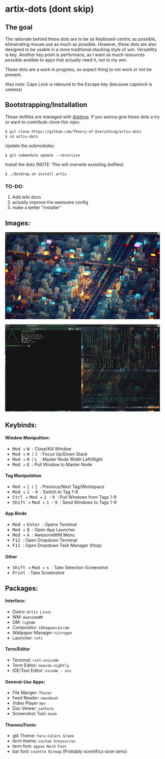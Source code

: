 
# artix-dots (dont skip)
## The goal

The rationale behind these dots are to be as Keyboard-centric as possible, elimainating mouse use as much as possible. However, these dots are also designed to be usable in a more traditional stacking style of wm. Versatility is key. Another key point is performace, as I want as much resources possible avalible to apps that actually need it, not to my wm.

These dots are a work in progress, so expect thing to not work or not be present.

Also note: Caps Lock is rebound to the Escape key (because capslock is useless)

## Bootstrapping/Installation

These dotfiles are managed with [dotdrop](https://github.com/deadc0de6/dotdrop).
If you wanna give these dots a try or want to contribute clone this repo:
```
$ git clone https://github.com/Theory-of-Everything/artix-dots
$ cd artix-dots
```
Update the submodules:
```
$ git submodule update --recursive
```
Install the dots (NOTE: This will overwite exsisting dotfiles)
```
$ ./dotdrop.sh install artix
```
### TO-DO:
1. Add wiki docs
2. actually improve the awesome config
3. make a better "installer"
## Images:
![Blank Destop](/images/rev1/desktop.png)

![Terminal Apps](/images/rev1/termapps.png)

## Keybinds:
#### Window Manipultion:
- <kbd> Mod </kbd> + <kbd> W </kbd> : Close/Kill Window 
- <kbd> Mod </kbd> + <kbd> H </kbd> / <kbd> J </kbd> : Focus Up/Down Stack
- <kbd> Mod </kbd> + <kbd> H </kbd> / <kbd> L </kbd> : Master Node Width Left/Right
- <kbd> Mod </kbd> + <kbd> E </kbd> : Pull Window to Master Node 


#### Tag Manipulation
- <kbd> Mod </kbd> + <kbd> [ </kbd> / <kbd> ] </kbd> : Previous/Next Tag/Workspace
- <kbd> Mod </kbd> + <kbd> 1 </kbd> - <kbd> 9 </kbd> : Switch to Tag 1-9
- <kbd> Ctrl </kbd> + <kbd> Mod </kbd> + <kbd> 1 </kbd> - <kbd> 9 </kbd> : Pull Windows from Tags 1-9
- <kbd> Shift </kbd> + <kbd> Mod </kbd> + <kbd> 1 </kbd> - <kbd> 9 </kbd> : Send Windows to Tags 1-9

#### App Binds
- <kbd> Mod </kbd> + <kbd> Enter </kbd> : Opens Terminal
- <kbd> Mod </kbd> + <kbd> Q </kbd> : Open App Launcher
- <kbd> Mod </kbd> + <kbd> A </kbd> : AwesomeWM Menu
- <kbd> F12 </kbd> : Open Dropdown Terminal
- <kbd> F11 </kbd> : Open Dropdown Task Manager (htop)

#### Other
- <kbd> Shift </kbd> + <kbd> Mod </kbd> + <kbd> s </kbd> : Take Selection Screenshot
- <kbd> Print </kbd> : Take Screenshot

## Packages:
#### Interface:
- Distro: `Artix Linux`
- WM: `AwesomeWM`
- DM: `lighdm`
- Compositor: `ibhagwan/picom`
- Wallpaper Manager: `nitrogen`
- Launcher: `rofi`

#### Term/Editor
- Terminal: `rxvt-unicode`
- Term Editor: `neovim-nightly`
- IDE/Text Editor: `vscode - oss`

#### General-Use Apps:

- File Manger: `Thunar`
- Feed Reader: `newsboat`
- Video Player `mpv`
- Doc Veiwer: `zathura`
- Screenshot Tool: `maim`

#### Themes/Fonts:

- gtk Theme: `Yaru-Colors Green`
- term theme: `custom Xresources`
- term font: `agave Nerd Font`
- bar font: `cozette Bitmap` (Probably scentifica soon lamo)


